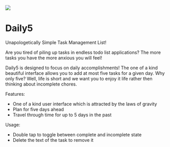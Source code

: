 <img src="http://www.highoncoding.com/articleimages/Daily5Screenshot.png"></img>


<h1>Daily5</h1>


Unapologetically Simple Task Management List!

Are you tired of piling up tasks in endless todo list applications? The more tasks you have the more anxious you will feel!

Daily5 is designed to focus on daily accomplishments! The one of a kind beautiful interface allows you to add at most five tasks for a given day. Why only five? Well, life is short and we want you to enjoy it life rather then thinking about incomplete chores.

Features:

- One of a kind user interface which is attracted by the laws of gravity
- Plan for five days ahead
- Travel through time for up to 5 days in the past

Usage:

- Double tap to toggle between complete and incomplete state
- Delete the text of the task to remove it 
 

